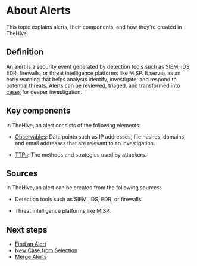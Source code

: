 # About Alerts

This topic explains alerts, their components, and how they're created in TheHive.

## Definition

An alert is a security event generated by detection tools such as SIEM, IDS, EDR, firewalls, or threat intelligence platforms like MISP. It serves as an early warning that helps analysts identify, investigate, and respond to potential threats. Alerts can be reviewed, triaged, and transformed into [cases](../cases/about-cases.md) for deeper investigation.

## Key components

In TheHive, an alert consists of the following elements:

* [Observables](../alerts/alerts-description/view-observables.md): Data points such as IP addresses, file hashes, domains, and email addresses that are relevant to an investigation.

* [TTPs](../alerts/alerts-description/view-ttps.md): The methods and strategies used by attackers.

## Sources

In TheHive, an alert can be created from the following sources:

* Detection tools such as SIEM, IDS, EDR, or firewalls.

* Threat intelligence platforms like MISP.

## Next steps

* [Find an Alert](../alerts/search-for-alerts/find-an-alert.md)
* [New Case from Selection](../alerts/alerts-description/new-case-from-selection.md)
* [Merge Alerts](../alerts/alerts-description/merge-alerts.md)
